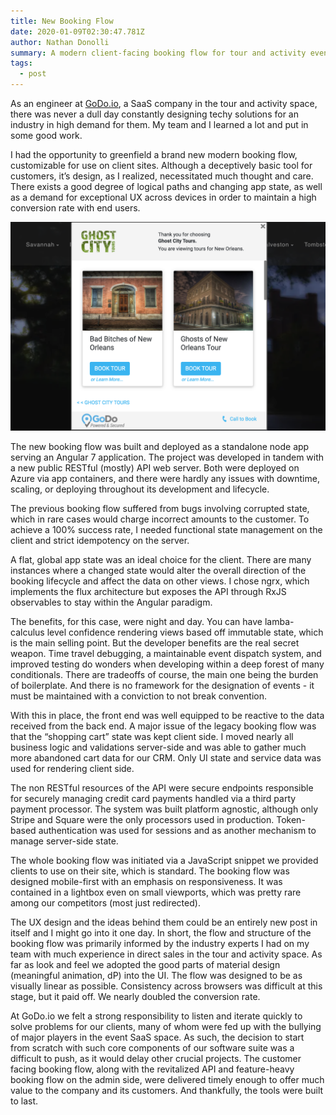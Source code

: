 ```yaml
---
title: New Booking Flow
date: 2020-01-09T02:30:47.781Z
author: Nathan Donolli
summary: A modern client-facing booking flow for tour and activity events
tags:
  - post
---
```

As an engineer at [GoDo.io](godo.io), a SaaS company in the tour and activity space, there was never a dull day constantly designing techy solutions for an industry in high demand for them.   My team and I learned a lot and put in some good work.

I had the opportunity to greenfield a brand new modern booking flow, customizable for use on client sites.  Although a deceptively basic tool for customers, it’s design, as I realized, necessitated much thought and care. There exists a good degree of logical paths and changing app state, as well as a demand for exceptional UX across devices in order to maintain a high conversion rate with end users.

![booking flow](/static/img/booking-flow-screenshot.png "booking flow")

The new booking flow was built and deployed as a standalone node app serving an Angular 7 application.  The project was developed in tandem with a new public RESTful (mostly) API web server. Both were deployed on Azure via app containers, and there were hardly any issues with downtime, scaling, or deploying throughout its development and lifecycle.

The previous booking flow suffered from bugs involving corrupted state, which in rare cases would charge incorrect amounts to the customer. To achieve a 100% success rate, I needed functional state management on the client and strict idempotency on the server. 

A flat, global app state was an ideal choice for the client. There are many instances where a changed state would alter the overall direction of the booking lifecycle and affect the data on other views. I chose ngrx, which implements the flux architecture but exposes the API through RxJS observables to stay within the Angular paradigm. 

The benefits, for this case, were night and day.  You can have lamba-calculus level confidence  rendering views based off immutable state, which is the main selling point.  But the developer benefits are the real secret weapon.  Time travel debugging, a maintainable event dispatch system, and improved testing do wonders when developing within a deep forest of many conditionals.  There are tradeoffs of course, the main one being the burden of boilerplate.  And there is no framework for the designation of events - it must be maintained with a conviction to not break convention.

With this in place, the front end was well equipped to be reactive to the data received from the back end.  A major issue of the legacy booking flow was that the “shopping cart” state was kept client side. I moved nearly all business logic and validations server-side and was able to gather much more abandoned cart data for our CRM.  Only UI state and service data was used for rendering client side.

The non RESTful resources of the API were secure endpoints responsible for securely managing credit card payments handled via a third party payment processor.  The system was built platform agnostic, although only Stripe and Square were the only processors used in production.  Token-based authentication was used for sessions and as another mechanism to manage server-side state.

The whole booking flow was initiated via a JavaScript snippet we provided clients to use on their site, which is standard. The booking flow was designed mobile-first with an emphasis on responsiveness.  It was contained in a lightbox even on small viewports, which was pretty rare among our competitors (most just redirected). 

The UX design and the ideas behind them could be an entirely new post in itself and I might go into it one day.  In short, the flow and structure of the booking flow was primarily informed by the industry experts I had on my team with much experience in direct sales in the tour and activity space.  As far as look and feel we adopted the good parts of material design (meaningful animation, dP) into the UI.  The flow was designed to be as visually linear as possible. Consistency across browsers was difficult at this stage, but it paid off. We nearly doubled the conversion rate.

At GoDo.io we felt a strong responsibility to listen and iterate quickly to solve problems for our clients, many of whom were fed up with the bullying of major players in the event SaaS space.  As such, the decision to start from scratch with such core components of our software suite was a difficult to push, as it would delay other crucial projects. The customer facing booking flow, along with the revitalized API and feature-heavy booking flow on the admin side, were delivered timely enough to offer much value to the company and its customers.  And thankfully, the tools were built to last.